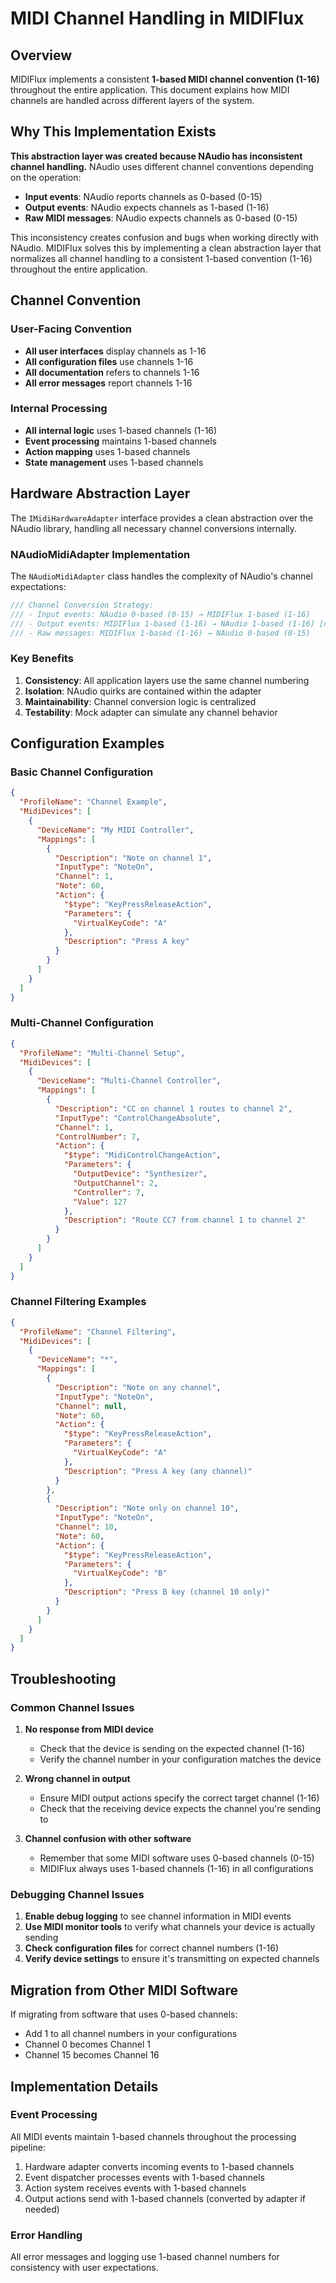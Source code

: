 # MIDI Channel Handling in MIDIFlux

## Overview

MIDIFlux implements a consistent **1-based MIDI channel convention (1-16)** throughout the entire application. This document explains how MIDI channels are handled across different layers of the system.

## Why This Implementation Exists

**This abstraction layer was created because NAudio has inconsistent channel handling.** NAudio uses different channel conventions depending on the operation:

- **Input events**: NAudio reports channels as 0-based (0-15)
- **Output events**: NAudio expects channels as 1-based (1-16)
- **Raw MIDI messages**: NAudio expects channels as 0-based (0-15)

This inconsistency creates confusion and bugs when working directly with NAudio. MIDIFlux solves this by implementing a clean abstraction layer that normalizes all channel handling to a consistent 1-based convention (1-16) throughout the entire application.

## Channel Convention

### User-Facing Convention
- **All user interfaces** display channels as 1-16
- **All configuration files** use channels 1-16
- **All documentation** refers to channels 1-16
- **All error messages** report channels 1-16

### Internal Processing
- **All internal logic** uses 1-based channels (1-16)
- **Event processing** maintains 1-based channels
- **Action mapping** uses 1-based channels
- **State management** uses 1-based channels

## Hardware Abstraction Layer

The `IMidiHardwareAdapter` interface provides a clean abstraction over the NAudio library, handling all necessary channel conversions internally.

### NAudioMidiAdapter Implementation

The `NAudioMidiAdapter` class handles the complexity of NAudio's channel expectations:

```csharp
/// Channel Conversion Strategy:
/// - Input events: NAudio 0-based (0-15) → MIDIFlux 1-based (1-16)
/// - Output events: MIDIFlux 1-based (1-16) → NAudio 1-based (1-16) [no conversion]
/// - Raw messages: MIDIFlux 1-based (1-16) → NAudio 0-based (0-15)
```

### Key Benefits

1. **Consistency**: All application layers use the same channel numbering
2. **Isolation**: NAudio quirks are contained within the adapter
3. **Maintainability**: Channel conversion logic is centralized
4. **Testability**: Mock adapter can simulate any channel behavior

## Configuration Examples

### Basic Channel Configuration
```json
{
  "ProfileName": "Channel Example",
  "MidiDevices": [
    {
      "DeviceName": "My MIDI Controller",
      "Mappings": [
        {
          "Description": "Note on channel 1",
          "InputType": "NoteOn",
          "Channel": 1,
          "Note": 60,
          "Action": {
            "$type": "KeyPressReleaseAction",
            "Parameters": {
              "VirtualKeyCode": "A"
            },
            "Description": "Press A key"
          }
        }
      ]
    }
  ]
}
```

### Multi-Channel Configuration
```json
{
  "ProfileName": "Multi-Channel Setup",
  "MidiDevices": [
    {
      "DeviceName": "Multi-Channel Controller",
      "Mappings": [
        {
          "Description": "CC on channel 1 routes to channel 2",
          "InputType": "ControlChangeAbsolute",
          "Channel": 1,
          "ControlNumber": 7,
          "Action": {
            "$type": "MidiControlChangeAction",
            "Parameters": {
              "OutputDevice": "Synthesizer",
              "OutputChannel": 2,
              "Controller": 7,
              "Value": 127
            },
            "Description": "Route CC7 from channel 1 to channel 2"
          }
        }
      ]
    }
  ]
}
```

### Channel Filtering Examples
```json
{
  "ProfileName": "Channel Filtering",
  "MidiDevices": [
    {
      "DeviceName": "*",
      "Mappings": [
        {
          "Description": "Note on any channel",
          "InputType": "NoteOn",
          "Channel": null,
          "Note": 60,
          "Action": {
            "$type": "KeyPressReleaseAction",
            "Parameters": {
              "VirtualKeyCode": "A"
            },
            "Description": "Press A key (any channel)"
          }
        },
        {
          "Description": "Note only on channel 10",
          "InputType": "NoteOn",
          "Channel": 10,
          "Note": 60,
          "Action": {
            "$type": "KeyPressReleaseAction",
            "Parameters": {
              "VirtualKeyCode": "B"
            },
            "Description": "Press B key (channel 10 only)"
          }
        }
      ]
    }
  ]
}
```

## Troubleshooting

### Common Channel Issues

1. **No response from MIDI device**
   - Check that the device is sending on the expected channel (1-16)
   - Verify the channel number in your configuration matches the device

2. **Wrong channel in output**
   - Ensure MIDI output actions specify the correct target channel (1-16)
   - Check that the receiving device expects the channel you're sending to

3. **Channel confusion with other software**
   - Remember that some MIDI software uses 0-based channels (0-15)
   - MIDIFlux always uses 1-based channels (1-16) in all configurations

### Debugging Channel Issues

1. **Enable debug logging** to see channel information in MIDI events
2. **Use MIDI monitor tools** to verify what channels your device is actually sending
3. **Check configuration files** for correct channel numbers (1-16)
4. **Verify device settings** to ensure it's transmitting on expected channels

## Migration from Other MIDI Software

If migrating from software that uses 0-based channels:
- Add 1 to all channel numbers in your configurations
- Channel 0 becomes Channel 1
- Channel 15 becomes Channel 16

## Implementation Details

### Event Processing
All MIDI events maintain 1-based channels throughout the processing pipeline:
1. Hardware adapter converts incoming events to 1-based channels
2. Event dispatcher processes events with 1-based channels
3. Action system receives events with 1-based channels
4. Output actions send with 1-based channels (converted by adapter if needed)

### Error Handling
All error messages and logging use 1-based channel numbers for consistency with user expectations.
